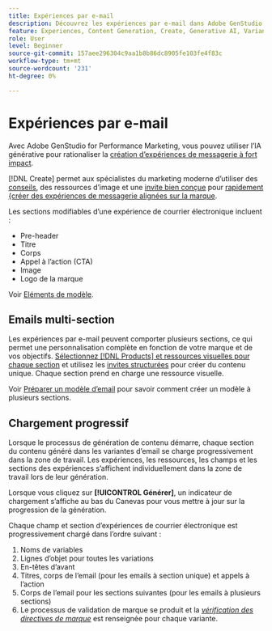 ```yaml
---
title: Expériences par e-mail
description: Découvrez les expériences par e-mail dans Adobe GenStudio for Performance Marketing.
feature: Experiences, Content Generation, Create, Generative AI, Variant Generation
role: User
level: Beginner
source-git-commit: 157aee296304c9aa1b8b86dc8905fe103fe4f83c
workflow-type: tm+mt
source-wordcount: '231'
ht-degree: 0%

---
```



# Expériences par e-mail

Avec Adobe GenStudio for Performance Marketing, vous pouvez utiliser l’IA générative pour rationaliser la [création d’expériences de messagerie à fort impact](/help/user-guide/create/create-email-experience.md).

[!DNL Create] permet aux spécialistes du marketing moderne d’utiliser des [conseils](/help/user-guide/guidelines/overview.md), des ressources d’image et une [ invite bien conçue](/help/user-guide/effective-prompts.md) pour [ rapidement {créer des expériences de messagerie alignées sur la marque](/help/user-guide/create/create-email-experience.md).

Les sections modifiables d’une expérience de courrier électronique incluent :

* Pre-header
* Titre
* Corps
* Appel à l’action (CTA)
* Image
* Logo de la marque

Voir [Eléments de modèle](/help/user-guide/content/use-templates.md#template-elements).

<!-- ## Email capabilities

Content creators and marketers can produce brand-consistent email experiences in GenStudio for Performance Marketing. -->

## Emails multi-section

Les expériences par e-mail peuvent comporter plusieurs sections, ce qui permet une personnalisation complète en fonction de votre marque et de vos objectifs. [ Sélectionnez  [!DNL Products]  et ressources visuelles pour chaque section](/help/user-guide/create/create-email-experience.md#add-parameters) et utilisez les [invites structurées](/help/user-guide/effective-prompts.md#structured-prompts) pour créer du contenu unique. Chaque section prend en charge une ressource visuelle.

Voir [Préparer un modèle d’email](/help/user-guide/content/email-template.md) pour savoir comment créer un modèle à plusieurs sections.

## Chargement progressif

Lorsque le processus de génération de contenu démarre, chaque section du contenu généré dans les variantes d’email se charge progressivement dans la zone de travail. Les expériences, les ressources, les champs et les sections des expériences s’affichent individuellement dans la zone de travail lors de leur génération.

Lorsque vous cliquez sur **[!UICONTROL Générer]**, un indicateur de chargement s’affiche au bas du Canevas pour vous mettre à jour sur la progression de la génération.

Chaque champ et section d’expériences de courrier électronique est progressivement chargé dans l’ordre suivant :

1. Noms de variables
1. Lignes d’objet pour toutes les variations
1. En-têtes d’avant
1. Titres, corps de l’email (pour les emails à section unique) et appels à l’action
1. Corps de l’email pour les sections suivantes (pour les emails à plusieurs sections)
1. Le processus de validation de marque se produit et la [_vérification des directives de marque_](/help/user-guide/guidelines/brand-validation.md#brand-guidelines-check) est renseignée pour chaque variante.
